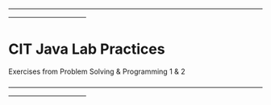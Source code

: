―――――――――――――――――――――――――――――――――――――――――――――――

# CIT Java Lab Practices
Exercises from Problem Solving & Programming 1 & 2

―――――――――――――――――――――――――――――――――――――――――――――――
